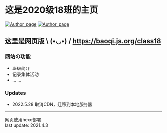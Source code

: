 # 这是2020级18班的主页

[![Author_page](https://img.shields.io/badge/Author%20page-on%20github-blue)](https://github.com/baoqi-zhong/class18)
[![Author_page](https://img.shields.io/badge/Author%20page-on%20bilibili-green)](https://space.bilibili.com/290472819)

##  这里是网页版 \﻿ (•◡•) /   https://baoqi.js.org/class18

### 网站の功能
 - 班级简介
 - 记录集体活动
 - ... ...

### Updates
 - 2022.5.28 取消CDN，迁移到本地服务器
---
网页使用hexo部署\
last update: 2021.4.3

